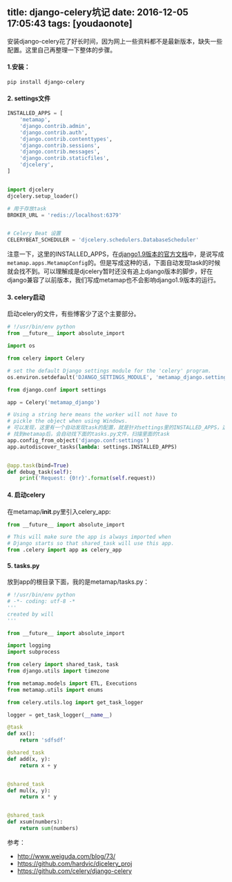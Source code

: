 
title: django-celery坑记
date: 2016-12-05 17:05:43
tags: [youdaonote]
---


安装django-celery花了好长时间，因为网上一些资料都不是最新版本，缺失一些配置。这里自己再整理一下整体的步骤。

#### 1.安装：
```
pip install django-celery
```

#### 2. settings文件
```py
INSTALLED_APPS = [
    'metamap',
    'django.contrib.admin',
    'django.contrib.auth',
    'django.contrib.contenttypes',
    'django.contrib.sessions',
    'django.contrib.messages',
    'django.contrib.staticfiles',
    'djcelery',
]


import djcelery
djcelery.setup_loader()

# 用于存放task
BROKER_URL = 'redis://localhost:6379'


# Celery Beat 设置
CELERYBEAT_SCHEDULER = 'djcelery.schedulers.DatabaseScheduler'
```
注意一下，这里的INSTALLED_APPS，在[django1.9版本的官方文档](https://docs.djangoproject.com/en/1.9/intro/tutorial02/)中，是说写成`metamap.apps.MetamapConfig`的。但是写成这种的话，下面自动发现task的时候就会找不到。可以理解成是djcelery暂时还没有追上django版本的脚步，好在django兼容了以前版本，我们写成metamap也不会影响django1.9版本的运行。

#### 3. celery启动
启动celery的文件，有些博客少了这个主要部分。
```py
# !/usr/bin/env python
from __future__ import absolute_import

import os

from celery import Celery

# set the default Django settings module for the 'celery' program.
os.environ.setdefault('DJANGO_SETTINGS_MODULE', 'metamap_django.settings')

from django.conf import settings

app = Celery('metamap_django')

# Using a string here means the worker will not have to
# pickle the object when using Windows.
# 可以发现，这里有一个自动发现task的配置，就是针对settings里的INSTALLED_APPS，这里我们的目标是metamap
# 找到metamap后，会自动找下面的tasks.py文件，扫描里面的task
app.config_from_object('django.conf:settings')
app.autodiscover_tasks(lambda: settings.INSTALLED_APPS) 


@app.task(bind=True)
def debug_task(self):
    print('Request: {0!r}'.format(self.request))


```

#### 4. 启动celery
在metamap/__init__.py里引入celery_app:
```py
from __future__ import absolute_import

# This will make sure the app is always imported when
# Django starts so that shared_task will use this app.
from .celery import app as celery_app
```


#### 5. tasks.py
放到app的根目录下面，我的是metamap/tasks.py：
```py
# !/usr/bin/env python
# -*- coding: utf-8 -*
'''
created by will
'''

from __future__ import absolute_import

import logging
import subprocess

from celery import shared_task, task
from django.utils import timezone

from metamap.models import ETL, Executions
from metamap.utils import enums

from celery.utils.log import get_task_logger

logger = get_task_logger(__name__)

@task
def xx():
    return 'sdfsdf'

@shared_task
def add(x, y):
    return x + y


@shared_task
def mul(x, y):
    return x * y


@shared_task
def xsum(numbers):
    return sum(numbers)

```



参考：
- http://www.weiguda.com/blog/73/
- https://github.com/hardvic/djcelery_proj
- https://github.com/celery/django-celery
